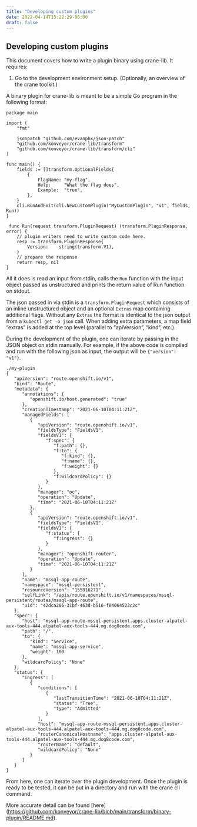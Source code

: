 ```yaml
---
title: "Developing custom plugins"
date: 2022-04-14T15:22:29-06:00
draft: false
---
```

## Developing custom plugins

This document covers how to write a plugin binary using crane-lib. It requires:

1. Go to the development environment setup. (Optionally, an overview of the crane toolkit.)

A binary plugin for crane-lib is meant to be a simple Go program in the following format:
```
package main

import (
	"fmt"

	jsonpatch "github.com/evanphx/json-patch"
	"github.com/konveyor/crane-lib/transform"
	"github.com/konveyor/crane-lib/transform/cli"
)

func main() {
	fields := []transform.OptionalFields{
		{
			FlagName: "my-flag",
			Help:     "What the flag does",
			Example:  "true",
		},
	}
	cli.RunAndExit(cli.NewCustomPlugin("MyCustomPlugin", "v1", fields, Run))
}

 func Run(request transform.PluginRequest) (transform.PluginResponse, error) {
	// plugin writers need to write custom code here.
	resp := transform.PluginResponse{
        Version:    string(transform.V1),
    }
	// prepare the response
	return resp, nil
}
```
All it does is read an input from stdin, calls the `Run` function with the input object passed as unstructured and prints the return value of Run function on stdout.

The json passed in via stdin is a `transform.PluginRequest` which consists of an inline unstructured object and an optional `Extras` map containing additional flags. Without any `Extras` the format is identical to the json output from a `kubectl get -o json` call. When adding extra parameters, a map field “extras” is added at the top level (parallel to “apiVersion”, “kind”, etc.).

During the development of the plugin, one can iterate by passing in the JSON object on stdin manually. For example, if the above code is compiled and run with the following json as input, the output will be `{"version": "v1"}`.
```
./my-plugin
{
   "apiVersion": "route.openshift.io/v1",
   "kind": "Route",
   "metadata": {
      "annotations": {
         "openshift.io/host.generated": "true"
      },
      "creationTimestamp": "2021-06-10T04:11:21Z",
      "managedFields": [
         {
            "apiVersion": "route.openshift.io/v1",
            "fieldsType": "FieldsV1",
            "fieldsV1": {
               "f:spec": {
                  "f:path": {},
                  "f:to": {
                     "f:kind": {},
                     "f:name": {},
                     "f:weight": {}
                  },
                  "f:wildcardPolicy": {}
               }
            },
            "manager": "oc",
            "operation": "Update",
            "time": "2021-06-10T04:11:21Z"
         },
         {
            "apiVersion": "route.openshift.io/v1",
            "fieldsType": "FieldsV1",
            "fieldsV1": {
               "f:status": {
                  "f:ingress": {}
               }
            },
            "manager": "openshift-router",
            "operation": "Update",
            "time": "2021-06-10T04:11:21Z"
         }
      ],
      "name": "mssql-app-route",
      "namespace": "mssql-persistent",
      "resourceVersion": "155816271",
      "selfLink": "/apis/route.openshift.io/v1/namespaces/mssql-persistent/routes/mssql-app-route",
      "uid": "42dca205-31bf-463d-b516-f84064523c2c"
   },
   "spec": {
      "host": "mssql-app-route-mssql-persistent.apps.cluster-alpatel-aux-tools-444.alpatel-aux-tools-444.mg.dog8code.com",
      "path": "/",
      "to": {
         "kind": "Service",
         "name": "mssql-app-service",
         "weight": 100
      },
      "wildcardPolicy": "None"
   },
   "status": {
      "ingress": [
         {
            "conditions": [
               {
                  "lastTransitionTime": "2021-06-10T04:11:21Z",
                  "status": "True",
                  "type": "Admitted"
               }
            ],
            "host": "mssql-app-route-mssql-persistent.apps.cluster-alpatel-aux-tools-444.alpatel-aux-tools-444.mg.dog8code.com",
            "routerCanonicalHostname": "apps.cluster-alpatel-aux-tools-444.alpatel-aux-tools-444.mg.dog8code.com",
            "routerName": "default",
            "wildcardPolicy": "None"
         }
      ]
   }
}
```
From here, one can iterate over the plugin development. Once the plugin is ready to be tested, it can be put in a directory and run with the crane cli command.

More accurate detail can be found [here] (https://github.com/konveyor/crane-lib/blob/main/transform/binary-plugin/README.md).
